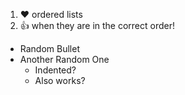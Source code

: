 1. :heart: ordered lists
2. :+1: when they are in the correct order!

* Random Bullet
* Another Random One
  * Indented?
  * Also works?

